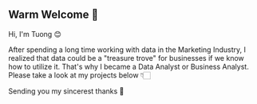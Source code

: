 ## Warm Welcome 👋

Hi, I'm Tuong 😊

After spending a long time working with data in the Marketing Industry, I realized that data could be a "treasure trove" for businesses if we know how to utilize it. That's why I became a Data Analyst or Business Analyst. Please take a look at my projects below 👇🏻 

Sending you my sincerest thanks 💛
